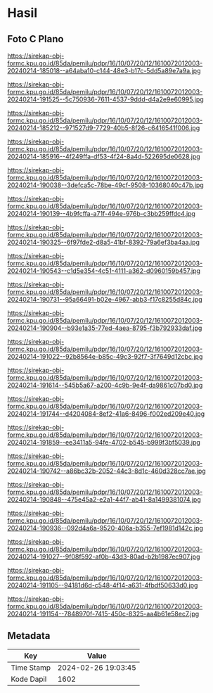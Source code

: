 # Hasil

## Foto C Plano

https://sirekap-obj-formc.kpu.go.id/85da/pemilu/pdpr/16/10/07/20/12/1610072012003-20240214-185018--a64aba10-c144-48e3-b17c-5dd5a89e7a9a.jpg

https://sirekap-obj-formc.kpu.go.id/85da/pemilu/pdpr/16/10/07/20/12/1610072012003-20240214-191525--5c750936-7611-4537-9ddd-d4a2e9e60995.jpg

https://sirekap-obj-formc.kpu.go.id/85da/pemilu/pdpr/16/10/07/20/12/1610072012003-20240214-185212--971527d9-7729-40b5-8f26-c6416541f006.jpg

https://sirekap-obj-formc.kpu.go.id/85da/pemilu/pdpr/16/10/07/20/12/1610072012003-20240214-185916--4f249ffa-df53-4f24-8a4d-522695de0628.jpg

https://sirekap-obj-formc.kpu.go.id/85da/pemilu/pdpr/16/10/07/20/12/1610072012003-20240214-190038--3defca5c-78be-49cf-9508-10368040c47b.jpg

https://sirekap-obj-formc.kpu.go.id/85da/pemilu/pdpr/16/10/07/20/12/1610072012003-20240214-190139--4b9fcffa-a71f-494e-976b-c3bb259ffdc4.jpg

https://sirekap-obj-formc.kpu.go.id/85da/pemilu/pdpr/16/10/07/20/12/1610072012003-20240214-190325--6f97fde2-d8a5-41bf-8392-79a6ef3ba4aa.jpg

https://sirekap-obj-formc.kpu.go.id/85da/pemilu/pdpr/16/10/07/20/12/1610072012003-20240214-190543--c1d5e354-4c51-4111-a362-d0960159b457.jpg

https://sirekap-obj-formc.kpu.go.id/85da/pemilu/pdpr/16/10/07/20/12/1610072012003-20240214-190731--95a66491-b02e-4967-abb3-f17c8255d84c.jpg

https://sirekap-obj-formc.kpu.go.id/85da/pemilu/pdpr/16/10/07/20/12/1610072012003-20240214-190904--b93e1a35-77ed-4aea-8795-f3b792933daf.jpg

https://sirekap-obj-formc.kpu.go.id/85da/pemilu/pdpr/16/10/07/20/12/1610072012003-20240214-191022--92b8564e-b85c-49c3-92f7-3f7649d12cbc.jpg

https://sirekap-obj-formc.kpu.go.id/85da/pemilu/pdpr/16/10/07/20/12/1610072012003-20240214-191614--545b5a67-a200-4c9b-9e4f-da9861c07bd0.jpg

https://sirekap-obj-formc.kpu.go.id/85da/pemilu/pdpr/16/10/07/20/12/1610072012003-20240214-191744--d4204084-8ef2-41a6-8496-f002ed209e40.jpg

https://sirekap-obj-formc.kpu.go.id/85da/pemilu/pdpr/16/10/07/20/12/1610072012003-20240214-191859--ee3411a5-94fe-4702-b545-b999f3bf5039.jpg

https://sirekap-obj-formc.kpu.go.id/85da/pemilu/pdpr/16/10/07/20/12/1610072012003-20240214-190742--a86bc32b-2052-44c3-8d1c-460d328cc7ae.jpg

https://sirekap-obj-formc.kpu.go.id/85da/pemilu/pdpr/16/10/07/20/12/1610072012003-20240214-190848--475e45a2-e2a1-44f7-ab41-8a1499381074.jpg

https://sirekap-obj-formc.kpu.go.id/85da/pemilu/pdpr/16/10/07/20/12/1610072012003-20240214-190936--092d4a6a-9520-406a-b355-7ef1981d142c.jpg

https://sirekap-obj-formc.kpu.go.id/85da/pemilu/pdpr/16/10/07/20/12/1610072012003-20240214-191027--9f08f592-af0b-43d3-80ad-b2b1987ec907.jpg

https://sirekap-obj-formc.kpu.go.id/85da/pemilu/pdpr/16/10/07/20/12/1610072012003-20240214-191105--94181d6d-c548-4f14-a631-4fbdf50633d0.jpg

https://sirekap-obj-formc.kpu.go.id/85da/pemilu/pdpr/16/10/07/20/12/1610072012003-20240214-191154--7848970f-7415-450c-8325-aa4b61e58ec7.jpg


## Metadata

| Key        | Value               |
| ---------- | ------------------- |
| Time Stamp | 2024-02-26 19:03:45 |
| Kode Dapil | 1602                |



